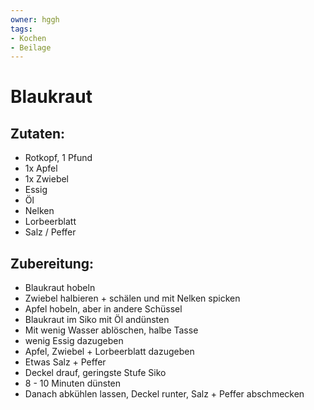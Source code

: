```yaml
---
owner: hggh
tags:
- Kochen
- Beilage
---
```

Blaukraut
=========


Zutaten:
--------
  * Rotkopf, 1 Pfund
  * 1x Apfel
  * 1x Zwiebel
  * Essig
  * Öl
  * Nelken
  * Lorbeerblatt
  * Salz / Peffer


Zubereitung:
------------

 * Blaukraut hobeln
 * Zwiebel halbieren + schälen und mit Nelken spicken
 * Apfel hobeln, aber in andere Schüssel
 * Blaukraut im Siko mit Öl andünsten
 * Mit wenig Wasser ablöschen, halbe Tasse
 * wenig Essig dazugeben
 * Apfel, Zwiebel + Lorbeerblatt dazugeben
 * Etwas Salz + Peffer
 * Deckel drauf, geringste Stufe Siko
 * 8 - 10 Minuten dünsten
 * Danach abkühlen lassen, Deckel runter, Salz + Peffer abschmecken
